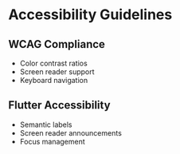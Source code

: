 # Accessibility Guidelines

## WCAG Compliance
- Color contrast ratios
- Screen reader support
- Keyboard navigation

## Flutter Accessibility
- Semantic labels
- Screen reader announcements
- Focus management


